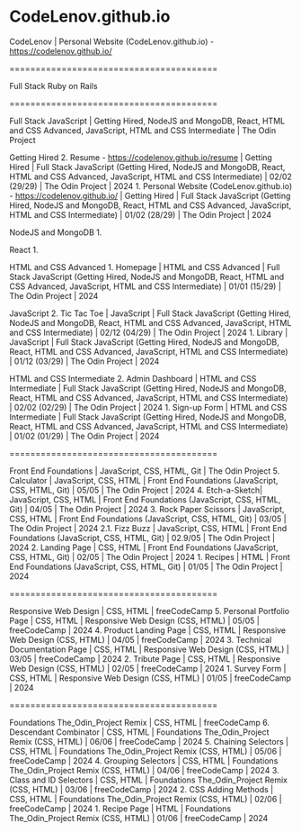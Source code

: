 # CodeLenov.github.io
CodeLenov | Personal Website (CodeLenov.github.io) - https://codelenov.github.io/

========================================

Full Stack Ruby on Rails 

========================================

Full Stack JavaScript | Getting Hired, NodeJS and MongoDB, React, HTML and CSS Advanced, JavaScript, HTML and CSS Intermediate | The Odin Project

Getting Hired
	2. Resume - https://codelenov.github.io/resume | Getting Hired | Full Stack JavaScript (Getting Hired, NodeJS and MongoDB, React, HTML and CSS Advanced, JavaScript, HTML and CSS Intermediate) | 02/02 (29/29) | The Odin Project | 2024
	1. Personal Website (CodeLenov.github.io) - https://codelenov.github.io/ | Getting Hired | Full Stack JavaScript (Getting Hired, NodeJS and MongoDB, React, HTML and CSS Advanced, JavaScript, HTML and CSS Intermediate) | 01/02 (28/29) | The Odin Project | 2024

NodeJS and MongoDB
	1.

React
	1.

HTML and CSS Advanced
	1. Homepage | HTML and CSS Advanced | Full Stack JavaScript (Getting Hired, NodeJS and MongoDB, React, HTML and CSS Advanced, JavaScript, HTML and CSS Intermediate) | 01/01 (15/29) | The Odin Project | 2024

JavaScript
	2. Tic Tac Toe | JavaScript | Full Stack JavaScript (Getting Hired, NodeJS and MongoDB, React, HTML and CSS Advanced, JavaScript, HTML and CSS Intermediate) | 02/12 (04/29) | The Odin Project | 2024
	1. Library | JavaScript | Full Stack JavaScript (Getting Hired, NodeJS and MongoDB, React, HTML and CSS Advanced, JavaScript, HTML and CSS Intermediate) | 01/12 (03/29) | The Odin Project | 2024

HTML and CSS Intermediate
	2. Admin Dashboard | HTML and CSS Intermediate | Full Stack JavaScript (Getting Hired, NodeJS and MongoDB, React, HTML and CSS Advanced, JavaScript, HTML and CSS Intermediate) | 02/02 (02/29) | The Odin Project | 2024
	1. Sign-up Form | HTML and CSS Intermediate | Full Stack JavaScript (Getting Hired, NodeJS and MongoDB, React, HTML and CSS Advanced, JavaScript, HTML and CSS Intermediate) | 01/02 (01/29) | The Odin Project | 2024

========================================

Front End Foundations | JavaScript, CSS, HTML, Git | The Odin Project
	5. Calculator | JavaScript, CSS, HTML | Front End Foundations (JavaScript, CSS, HTML, Git) | 05/05 | The Odin Project | 2024
	4. Etch-a-Sketch| JavaScript, CSS, HTML | Front End Foundations (JavaScript, CSS, HTML, Git) | 04/05 | The Odin Project | 2024
	3. Rock Paper Scissors | JavaScript, CSS, HTML | Front End Foundations (JavaScript, CSS, HTML, Git) | 03/05 | The Odin Project | 2024
	2.1. Fizz Buzz | JavaScript, CSS, HTML | Front End Foundations (JavaScript, CSS, HTML, Git) | 02.9/05 | The Odin Project | 2024
	2. Landing Page | CSS, HTML | Front End Foundations (JavaScript, CSS, HTML, Git) | 02/05 | The Odin Project | 2024
	1. Recipes | HTML | Front End Foundations (JavaScript, CSS, HTML, Git) | 01/05 | The Odin Project | 2024

========================================

Responsive Web Design | CSS, HTML | freeCodeCamp
	5. Personal Portfolio Page | CSS, HTML | Responsive Web Design (CSS, HTML) | 05/05 | freeCodeCamp | 2024
	4. Product Landing Page | CSS, HTML | Responsive Web Design (CSS, HTML) | 04/05 | freeCodeCamp | 2024
	3. Technical Documentation Page | CSS, HTML | Responsive Web Design (CSS, HTML) | 03/05 | freeCodeCamp | 2024
	2. Tribute Page | CSS, HTML | Responsive Web Design (CSS, HTML) | 02/05 | freeCodeCamp | 2024
	1. Survey Form | CSS, HTML | Responsive Web Design (CSS, HTML) | 01/05 | freeCodeCamp | 2024

========================================

Foundations The_Odin_Project Remix | CSS, HTML | freeCodeCamp
	6. Descendant Combinator | CSS, HTML | Foundations The_Odin_Project Remix (CSS, HTML) | 06/06 | freeCodeCamp | 2024
	5. Chaining Selectors | CSS, HTML | Foundations The_Odin_Project Remix (CSS, HTML) | 05/06 | freeCodeCamp | 2024
	4. Grouping Selectors | CSS, HTML | Foundations The_Odin_Project Remix (CSS, HTML) | 04/06 | freeCodeCamp | 2024
	3. Class and ID Selectors | CSS, HTML | Foundations The_Odin_Project Remix (CSS, HTML) | 03/06 | freeCodeCamp | 2024
	2. CSS Adding Methods | CSS, HTML | Foundations The_Odin_Project Remix (CSS, HTML) | 02/06 | freeCodeCamp | 2024
	1. Recipe Page | HTML | Foundations The_Odin_Project Remix (CSS, HTML) | 01/06 | freeCodeCamp | 2024